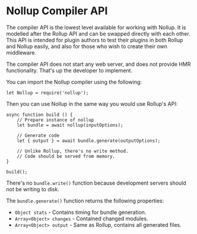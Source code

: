 # Nollup Compiler API

The compiler API is the lowest level available for working with Nollup. It is modelled after the Rollup API and can be swapped directly with each other. This API is intended for plugin authors to test their plugins in both Rollup and Nollup easily, and also for those who wish to create their own middleware.

The compiler API does not start any web server, and does not provide HMR functionality. That's up the developer to implement.

You can import the Nollup compiler using the following:

```
let Nollup = require('nollup');
```

Then you can use Nollup in the same way you would use Rollup's API:

```
async function build () {
    // Prepare instance of nollup
    let bundle = await nollup(inputOptions);

    // Generate code
    let { output } = await bundle.generate(outputOptions);

    // Unlike Rollup, there's no write method.
    // Code should be served from memory.
}

build();
```

There's no ```bundle.write()``` function because development servers should not be writing to disk.

The ```bundle.generate()``` function returns the following properties:

* ```Object stats``` - Contains timing for bundle generation.
* ```Array<Object> changes``` - Contained changed modules.
* ```Array<Object> output``` - Same as Rollup, contains all generated files.